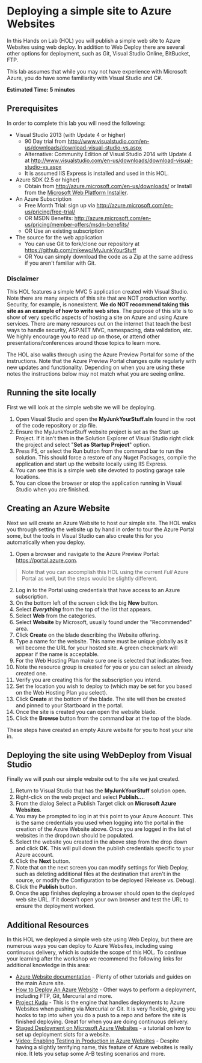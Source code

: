 # Deploying a simple site to Azure Websites #

In this Hands on Lab (HOL) you will publish a simple web site to Azure Websites using web deploy.  In addition to Web Deploy there are several other options for deployment, such as Git, Visual Studio Online, BitBucket, FTP.  

This lab assumes that while you may not have experience with Microsoft Azure, you do have some familiarity with Visual Studio and C#.

**Estimated Time: 5 minutes**

## Prerequisites ##
In order to complete this lab you will need the following:

- Visual Studio 2013 (with Update 4 or higher)
	- 90 Day trial from http://www.visualstudio.com/en-us/downloads/download-visual-studio-vs.aspx
	- Alternative: Community Edition of Visual Studio 2014 with Update 4 at http://www.visualstudio.com/en-us/downloads/download-visual-studio-vs.aspx
	- It is assumed IIS Express is installed and used in this HOL.
- Azure SDK (2.5 or higher) 
	- Obtain from http://azure.microsoft.com/en-us/downloads/ or Install from the [Microsoft Web Platform Installer](http://www.microsoft.com/web/downloads/platform.aspx "Web Platform Installer"). 
- An Azure Subscription 
	- Free Month Trial: sign up via http://azure.microsoft.com/en-us/pricing/free-trial/ 
	- OR MSDN Benefits: http://azure.microsoft.com/en-us/pricing/member-offers/msdn-benefits/ 
	- OR Use an existing subscription
- The source for the web application
	- You can use Git to fork/clone our repository at https://github.com/mikewo/MyJunkYourStuff
	- OR You can simply download the code as a Zip at the same address if you aren't familiar with Git.


### Disclaimer
This HOL features a simple MVC 5 application created with Visual Studio.  Note there are many aspects of this site that are NOT production worthy.  Security, for example, is nonexistent.  **We do NOT recommend taking this site as an example of how to write web sites**.  The purpose of this site is to show of very specific aspects of hosting a site on Azure and using Azure services.  There are many resources out on the internet that teach the best ways to handle security, ASP.NET MVC, namespacing, data validation, etc.  We highly encourage you to read up on those, or attend other presentations/conferences around those topics to learn more.


The HOL also walks through using the Azure Preview Portal for some of the instructions.  Note that the Azure Preview Portal changes quite regularly with new updates and functionality.  Depending on when you are using these notes the instructions below may not match what you are seeing online.
 
## Running the site locally

First we will look at the simple website we will be deploying.



1. Open Visual Studio and open the **MyJunkYourStuff.sln** found in the root of the code repository or zip file.
2. Ensure the MyJunkYourStuff website project is set as the Start up Project.  If it isn't then in the Solution Explorer of Visual Studio right click the project and select "**Set as Startup Project**" option.  
3. Press F5, or select the Run button from the command bar to run the solution.  This should force a restore of any Nuget Packages, compile the application and start up the website locally using IIS Express.
4. You can see this is a simple web site devoted to posting garage sale locations.
5. You can close the browser or stop the application running in Visual Studio when you are finished.


## Creating an Azure Website
Next we will create an Azure Website to host our simple site.  The HOL walks you through setting the website up by hand in order to tour the Azure Portal some, but the tools in Visual Studio can also create this for you automatically when you deploy. 


1. Open a browser and navigate to the Azure Preview Portal: https://portal.azure.com.
>Note that you can accomplish this HOL using the current *Full* Azure Portal as well, but the steps would be slightly different.
2. Log in to the Portal using credentials that have access to an Azure subscription.
3. On the bottom left of the screen click the big **New** button.  
4. Select ***Everything*** from the top of the list that appears.
5. Select **Web** from the categories.
6. Select **Website** by Microsoft, usually found under the "Recommended" area.
7. Click **Create** on the blade describing the Website offering.
8. Type a name for the website.  This name must be unique globally as it will become the URL for your hosted site.  A green checkmark will appear if the name is acceptable.
9. For the Web Hosting Plan make sure one is selected that indicates free.
10. Note the resource group is created for you or you can select an already created one.
11. Verify you are creating this for the subscription you intend.
12. Set the location you wish to deploy to (which may be set for you based on the Web Hosting Plan you select).
13. Click **Create** at the bottom of the blade.  The site will then be created and pinned to your Startboard in the portal.
14. Once the site is created you can open the website blade.
15. Click the **Browse** button from the command bar at the top of the blade.

These steps have created an empty Azure website for you to host your site in.

## Deploying the site using WebDeploy from Visual Studio

Finally we will push our simple website out to the site we just created.
1. Return to Visual Studio that has the **MyJunkYourStuff** solution open.
2. Right-click on the web project and select **Publish...**.
3. From the dialog Select a Publish Target click on **Microsoft Azure Websites**.
4. You may be prompted to log in at this point to your Azure Account.  This is the same credentials you used when logging into the portal in the creation of the Azure Website above.  Once you are logged in the list of websites in the dropdown should be populated.  
5. Select the website you created in the above step from the drop down and click **OK**.  This will pull down the publish credentials specific to your Azure account.
6. Click the **Next** button.  
7. Note that on the next screen you can modify settings for Web Deploy, such as deleting additional files at the destination that aren't in the source, or modify the Configuration to be deployed (Release vs. Debug).
6. Click the **Publish** button.
7. Once the app finishes deploying a browser should open to the deployed web site URL.  If it doesn't open your own browser and test the URL to ensure the deployment worked.

## Additional Resources
In this HOL we deployed a simple web site using Web Deploy, but there are numerous ways you can deploy to Azure Websites, including using continuous delivery, which is outside the scope of this HOL.  To continue your learning after the workshop we recommend the following links for additional knowledge in this area:
- [Azure Website documentation](http://azure.microsoft.com/en-us/documentation/services/websites/) - Plenty of other tutorials and guides on the main Azure site.
- [How to Deploy An Azure Website](http://azure.microsoft.com/en-us/documentation/articles/web-sites-deploy/) - Other ways to perform a deployment, including FTP, Git, Mercurial and more.
- [Project Kudu](https://github.com/projectkudu/kudu) - This is the engine that handles deployments to Azure Websites when pushing via Mercurial or Git.  It is very flexible, giving you hooks to tap into when you do a push to a repo and before the site is finished deploying. Great for when you are doing continuous delivery.
- [Staged Deployment on Microsoft Azure Websites](http://azure.microsoft.com/en-us/documentation/articles/web-sites-staged-publishing/) - a tutorial on how to set up deployment slots for a website.  
- [Video: Enabling Testing in Production in Azure Websites](http://channel9.msdn.com/Shows/Web+Camps+TV/Enabling-Testing-in-Production-in-Azure-Websites) - Despite having a slightly terrifying name, this feature of Azure websites is really nice.  It lets you setup some A-B testing scenarios and more.



